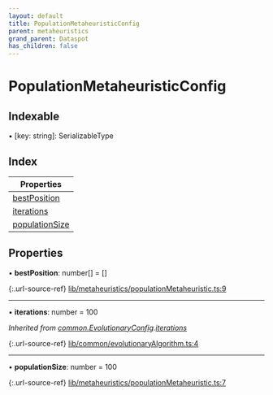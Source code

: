 ```yaml
---
layout: default
title: PopulationMetaheuristicConfig
parent: metaheuristics
grand_parent: Dataspot
has_children: false
---
```


# PopulationMetaheuristicConfig

## Indexable

▪ [key: string]: SerializableType

## Index

| Properties |
|-----------|
| [bestPosition](#bestposition) |
| [iterations](#iterations) |
| [populationSize](#populationsize) |

## Properties

•  **bestPosition**: number[] = []

{:.url-source-ref}
[lib/metaheuristics/populationMetaheuristic.ts:9](https://github.com/ascentcore/dataspot/blob/e1f4e78/lib/metaheuristics/populationMetaheuristic.ts#L9)

___

•  **iterations**: number = 100

*Inherited from [common.EvolutionaryConfig](../common_evolutionaryconfig).[iterations](../common_evolutionaryconfig#iterations)*

{:.url-source-ref}
[lib/common/evolutionaryAlgorithm.ts:4](https://github.com/ascentcore/dataspot/blob/e1f4e78/lib/common/evolutionaryAlgorithm.ts#L4)

___

•  **populationSize**: number = 100

{:.url-source-ref}
[lib/metaheuristics/populationMetaheuristic.ts:7](https://github.com/ascentcore/dataspot/blob/e1f4e78/lib/metaheuristics/populationMetaheuristic.ts#L7)
